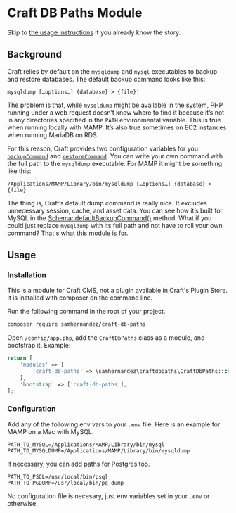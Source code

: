 # Craft DB Paths Module

Skip to [the usage instructions](##usage) if you already know the story.

## Background

Craft relies by default on the `mysqldump` and `mysql` executables to backup and restore databases. The default backup command looks like this:

```
mysqldump […options…] {database} > {file}'
```

 The problem is that, while `mysqldump` might be available in the system, PHP running under a web request doesn’t know where to find it because it’s not in any directories specified in the `PATH` environmental variable. This is true when running locally with MAMP. It’s also true sometimes on EC2 instances when running MariaDB on RDS.

For this reason, Craft provides two configuration variables for you: [`backupCommand`](https://docs.craftcms.com/v3/config/config-settings.html#backupcommand) and [`restoreCommand`](https://docs.craftcms.com/v3/config/config-settings.html#restorecommand). You can write your own command with the full path to the `mysqldump` executable. For MAMP it might be something like this:

 ```
/Applications/MAMP/Library/bin/mysqldump […options…] {database} > {file}
 ```

The thing is, Craft’s default dump command is really nice. It excludes unnecessary session, cache, and asset data. You can see how it’s built for MySQL in the [Schema::defaultBackupCommand()](https://github.com/craftcms/cms/blob/master/src/db/mysql/Schema.php#L146-L190) method. What if you could just replace `mysqldump` with its full path and not have to roll your own command? That's what this module is for.

## Usage

### Installation

This is a module for Craft CMS, not a plugin available in Craft's Plugin Store. It is installed with composer on the command line.

Run the following command in the root of your project.

```bash
composer require samhernandez/craft-db-paths
```

Open `/config/app.php`, add the `CraftDbPaths` class as a module, and bootstrap it. Example:

```php
return [
    'modules' => [
        'craft-db-paths' => \samhernandez\craftdbpaths\CraftDbPaths::class,
    ],
    'bootstrap' => ['craft-db-paths'],
];
```

### Configuration

Add any of the following env vars to your `.env` file. Here is an example for MAMP on a Mac with MySQL.

```
PATH_TO_MYSQL=/Applications/MAMP/Library/bin/mysql
PATH_TO_MYSQLDUMP=/Applications/MAMP/Library/bin/mysqldump
```

If necessary, you can add paths for Postgres too.

```
PATH_TO_PSQL=/usr/local/bin/psql
PATH_TO_PGDUMP=/usr/local/bin/pg_dump
```

No configuration file is necesary, just env variables set in your `.env` or otherwise.

